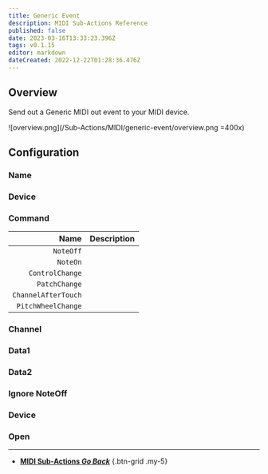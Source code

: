 ```yaml
---
title: Generic Event
description: MIDI Sub-Actions Reference
published: false
date: 2023-03-16T13:33:23.396Z
tags: v0.1.15
editor: markdown
dateCreated: 2022-12-22T01:28:36.476Z
---
```


## Overview
Send out a Generic MIDI out event to your MIDI device.

![overview.png](/Sub-Actions/MIDI/generic-event/overview.png =400x)

## Configuration
### Name
### Device
### Command
Name | Description
----:|:------------
`NoteOff` | 
`NoteOn` | 
`ControlChange` | 
`PatchChange` | 
`ChannelAfterTouch` | 
`PitchWheelChange` | 

### Channel
### Data1
### Data2
### Ignore NoteOff
### Device
### Open

---

- [<i class="mdi mdi-chevron-left"></i> **MIDI Sub-Actions *Go Back***](/Sub-Actions/MIDI)
{.btn-grid .my-5}